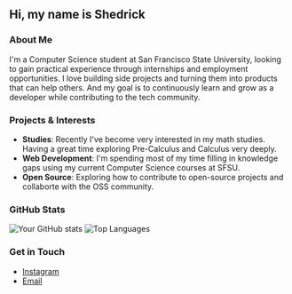 ## Hi, my name is Shedrick

### About Me

I'm a Computer Science student at San Francisco State University, looking to gain practical experience through internships and employment opportunities. I love building side projects and turning them into products that can help others. And my goal is to continuously learn and grow as a developer while contributing to the tech community.

### Projects & Interests

- **Studies**: Recently I've become very interested in my math studies. Having a great time exploring Pre-Calculus and Calculus very deeply.
- **Web Development**: I'm spending  most of my time filling in knowledge gaps using my current Computer Science courses at SFSU.
- **Open Source**: Exploring how to contribute to open-source projects and collaborte with the OSS community.

### GitHub Stats

![Your GitHub stats](https://github-readme-stats.vercel.app/api?username=SedWilliams&show_icons=true&theme=radical)
![Top Languages](https://github-readme-stats.vercel.app/api/top-langs/?username=SedWilliams&layout=compact&theme=radical)

### Get in Touch

- [Instagram](https://www.instagram.com/swtres.06/)
- [Email](mailto:shed3w@gmail.com)
